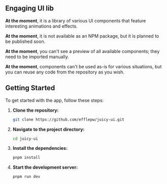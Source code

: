 ## Engaging UI lib

**At the moment**, it is a library of various UI components that feature interesting animations and effects.

**At the moment**, it is not available as an NPM package, but it is planned to be published soon.

**At the moment**, you can't see a preview of all available components; they need to be imported manually.

**At the moment**, components can't be used as-is for various situations, but you can reuse any code from the repository as you wish.

## Getting Started

To get started with the app, follow these steps:

1. **Clone the repository:**
   ```bash
   git clone https://github.com/efflepw/juicy-ui.git
   ```
2. **Navigate to the project directory:**
   ```bash
   cd juicy-ui
   ```
3. **Install the dependencies:**
   ```bash
   pnpm install
   ```
4. **Start the development server:**
   ```bash
   pnpm run dev
   ```
